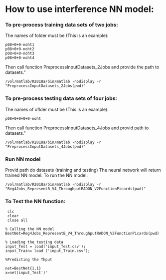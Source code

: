 # How to use interference NN model:

### To pre-process training data sets of two jobs:
The names of folder must be (This is an example):
```
p08+0+0-noht1
p08+0+0-noht2
p08+0+0-noht3
p08+0+0-noht4
```

Then call function PreprocessInputDatasets_2Jobs and provide the path to datasets."
```
/vol/matlab/R2018a/bin/matlab -nodisplay -r "PreprocessInputDatasets_2Jobs(pwd)"
```


### To pre-process testing data sets of four jobs:
The names of oflder must be (This is an example):
```
p08+0+0+0+0-noht
```

Then call function PreprocessInputDatasets_4Jobs and provid path to datasets."
```
/vol/matlab/R2018a/bin/matlab -nodisplay -r "PreprocessInputDatasets_4Jobs(pwd)" 
```

### Run NN model
Provid path do datasets (training and testing) The neural network will return trained NN model. To run the NN model:
``` 
/vol/matlab/R2018a/bin/matlab -nodisplay -r "Reg4Jobs_RepresentB_V4_ThroughputRADON_V2FunctionPicards(pwd)" 
```


### To Test the NN function:
```
 clc
 clear
 close all

% Calling the NN model
BestNet=Reg4Jobs_RepresentB_V4_ThroughputRADON_V2FunctionPicards(pwd)

% Loading the testing data
input_Test = load('input_Test.csv'); 
input_Train= load ('input_Train.csv');

%Predicting the Thput

net=BestNet{1,1}
x=net(input_Test')'
```
